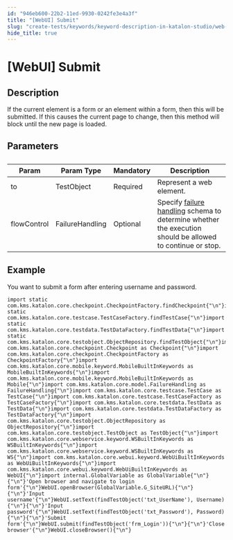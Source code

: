 ```yaml
---
id: "946eb600-22b2-11ed-9930-0242fe3e4a3f"
title: "[WebUI] Submit"
slug: "create-tests/keywords/keyword-description-in-katalon-studio/web-ui-keywords/webui-submit"
hide_title: true
---
```


# <a id="id_0" class="anchor_top_offset"/><a id="ariaid-title1" class="anchor_top_offset"/>[WebUI] Submit


## <a id="id_0__id_1" class="anchor_top_offset"/>Description

              
<p xmlns="http://www.w3.org/1999/xhtml" className="p">If the current element is a form or an element within a   form, then this will be submitted. If this causes the current page   to change, then this method will block until the new page is   loaded.</p> 
      

## <a id="id_0__id_2" class="anchor_top_offset"/>Parameters

              
<table xmlns="http://www.w3.org/1999/xhtml" className="table anchor_top_offset" id="id_0__604b9d73-3620-4a29-9742-8a4e55fcd8b0"><caption /><thead className="thead"><tr className><th className="entry anchor_top_offset" id="id_0__604b9d73-3620-4a29-9742-8a4e55fcd8b0__entry__1">Param</th><th className="entry anchor_top_offset" id="id_0__604b9d73-3620-4a29-9742-8a4e55fcd8b0__entry__2">Param Type</th><th className="entry anchor_top_offset" id="id_0__604b9d73-3620-4a29-9742-8a4e55fcd8b0__entry__3">Mandatory</th><th className="entry anchor_top_offset" id="id_0__604b9d73-3620-4a29-9742-8a4e55fcd8b0__entry__4">Description</th></tr></thead><tbody className="tbody"><tr className><td className="entry" headers="id_0__604b9d73-3620-4a29-9742-8a4e55fcd8b0__entry__1 id_0__604b9d73-3620-4a29-9742-8a4e55fcd8b0__entry__2 id_0__604b9d73-3620-4a29-9742-8a4e55fcd8b0__entry__3 id_0__604b9d73-3620-4a29-9742-8a4e55fcd8b0__entry__4 ">to</td><td className="entry" headers="id_0__604b9d73-3620-4a29-9742-8a4e55fcd8b0__entry__1 id_0__604b9d73-3620-4a29-9742-8a4e55fcd8b0__entry__2 id_0__604b9d73-3620-4a29-9742-8a4e55fcd8b0__entry__3 id_0__604b9d73-3620-4a29-9742-8a4e55fcd8b0__entry__4 ">TestObject</td><td className="entry" headers="id_0__604b9d73-3620-4a29-9742-8a4e55fcd8b0__entry__1 id_0__604b9d73-3620-4a29-9742-8a4e55fcd8b0__entry__2 id_0__604b9d73-3620-4a29-9742-8a4e55fcd8b0__entry__3 id_0__604b9d73-3620-4a29-9742-8a4e55fcd8b0__entry__4 ">Required</td><td className="entry" headers="id_0__604b9d73-3620-4a29-9742-8a4e55fcd8b0__entry__1 id_0__604b9d73-3620-4a29-9742-8a4e55fcd8b0__entry__2 id_0__604b9d73-3620-4a29-9742-8a4e55fcd8b0__entry__3 id_0__604b9d73-3620-4a29-9742-8a4e55fcd8b0__entry__4 ">Represent a web element.</td></tr><tr className><td className="entry" headers="id_0__604b9d73-3620-4a29-9742-8a4e55fcd8b0__entry__1 id_0__604b9d73-3620-4a29-9742-8a4e55fcd8b0__entry__2 id_0__604b9d73-3620-4a29-9742-8a4e55fcd8b0__entry__3 id_0__604b9d73-3620-4a29-9742-8a4e55fcd8b0__entry__4 ">flowControl</td><td className="entry" headers="id_0__604b9d73-3620-4a29-9742-8a4e55fcd8b0__entry__1 id_0__604b9d73-3620-4a29-9742-8a4e55fcd8b0__entry__2 id_0__604b9d73-3620-4a29-9742-8a4e55fcd8b0__entry__3 id_0__604b9d73-3620-4a29-9742-8a4e55fcd8b0__entry__4 ">FailureHandling</td><td className="entry" headers="id_0__604b9d73-3620-4a29-9742-8a4e55fcd8b0__entry__1 id_0__604b9d73-3620-4a29-9742-8a4e55fcd8b0__entry__2 id_0__604b9d73-3620-4a29-9742-8a4e55fcd8b0__entry__3 id_0__604b9d73-3620-4a29-9742-8a4e55fcd8b0__entry__4 ">Optional</td><td className="entry" headers="id_0__604b9d73-3620-4a29-9742-8a4e55fcd8b0__entry__1 id_0__604b9d73-3620-4a29-9742-8a4e55fcd8b0__entry__2 id_0__604b9d73-3620-4a29-9742-8a4e55fcd8b0__entry__3 id_0__604b9d73-3620-4a29-9742-8a4e55fcd8b0__entry__4 ">Specify <a className="xref" href="/docs/maintain/configure-failure-handling-settings-in-katalon-studio">failure handling</a> schema to         determine whether the execution should be allowed to continue or         stop.</td></tr></tbody></table> 
      

## <a id="id_0__id_3" class="anchor_top_offset"/>Example 

              
<p xmlns="http://www.w3.org/1999/xhtml" className="p">You want to submit a form after entering username and   password.</p> 
              
<pre xmlns="http://www.w3.org/1999/xhtml" className="pre codeblock"><code>import static com.kms.katalon.core.checkpoint.CheckpointFactory.findCheckpoint{"\n"}import static com.kms.katalon.core.testcase.TestCaseFactory.findTestCase{"\n"}import static com.kms.katalon.core.testdata.TestDataFactory.findTestData{"\n"}import static com.kms.katalon.core.testobject.ObjectRepository.findTestObject{"\n"}import com.kms.katalon.core.checkpoint.Checkpoint as Checkpoint{"\n"}import com.kms.katalon.core.checkpoint.CheckpointFactory as CheckpointFactory{"\n"}import com.kms.katalon.core.mobile.keyword.MobileBuiltInKeywords as MobileBuiltInKeywords{"\n"}import com.kms.katalon.core.mobile.keyword.MobileBuiltInKeywords as Mobile{"\n"}import com.kms.katalon.core.model.FailureHandling as FailureHandling{"\n"}import com.kms.katalon.core.testcase.TestCase as TestCase{"\n"}import com.kms.katalon.core.testcase.TestCaseFactory as TestCaseFactory{"\n"}import com.kms.katalon.core.testdata.TestData as TestData{"\n"}import com.kms.katalon.core.testdata.TestDataFactory as TestDataFactory{"\n"}import com.kms.katalon.core.testobject.ObjectRepository as ObjectRepository{"\n"}import com.kms.katalon.core.testobject.TestObject as TestObject{"\n"}import com.kms.katalon.core.webservice.keyword.WSBuiltInKeywords as WSBuiltInKeywords{"\n"}import com.kms.katalon.core.webservice.keyword.WSBuiltInKeywords as WS{"\n"}import com.kms.katalon.core.webui.keyword.WebUiBuiltInKeywords as WebUiBuiltInKeywords{"\n"}import com.kms.katalon.core.webui.keyword.WebUiBuiltInKeywords as WebUI{"\n"}import internal.GlobalVariable as GlobalVariable{"\n"}{"\n"}'Open browser and navigate to login form'{"\n"}WebUI.openBrowser(GlobalVariable.G_SiteURL){"\n"}{"\n"}'Input username'{"\n"}WebUI.setText(findTestObject('txt_UserName'), Username){"\n"}{"\n"}'Input password'{"\n"}WebUI.setText(findTestObject('txt_Password'), Password){"\n"}{"\n"}'Submit form'{"\n"}WebUI.submit(findTestObject('frm_Login')){"\n"}{"\n"}'Close browser'{"\n"}WebUI.closeBrowser(){"\n"}</code></pre> 
            
